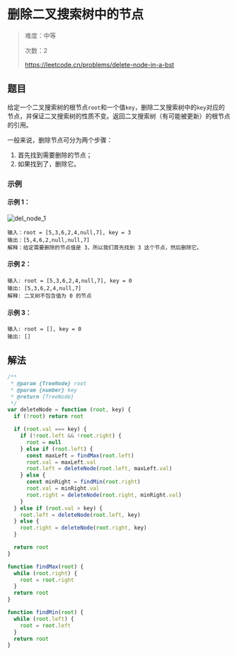 # 删除二叉搜索树中的节点

> 难度：中等
>
> 次数：2
>
> https://leetcode.cn/problems/delete-node-in-a-bst

## 题目

给定一个二叉搜索树的根节点`root`和一个值`key`，删除二叉搜索树中的`key`对应的节点，并保证二叉搜索树的性质不变。返回二叉搜索树（有可能被更新）的根节点的引用。

一般来说，删除节点可分为两个步骤：

1. 首先找到需要删除的节点；
2. 如果找到了，删除它。

### 示例

#### 示例 1：

![del_node_1](https://assets.leetcode.com/uploads/2020/09/04/del_node_1.jpg)

```
输入：root = [5,3,6,2,4,null,7], key = 3
输出：[5,4,6,2,null,null,7]
解释：给定需要删除的节点值是 3，所以我们首先找到 3 这个节点，然后删除它。
```

#### 示例 2：

```
输入: root = [5,3,6,2,4,null,7], key = 0
输出: [5,3,6,2,4,null,7]
解释: 二叉树不包含值为 0 的节点
```

#### 示例 3：

```
输入: root = [], key = 0
输出: []
```

## 解法

```javascript
/**
 * @param {TreeNode} root
 * @param {number} key
 * @return {TreeNode}
 */
var deleteNode = function (root, key) {
  if (!root) return root

  if (root.val === key) {
    if (!root.left && !root.right) {
      root = null
    } else if (root.left) {
      const maxLeft = findMax(root.left)
      root.val = maxLeft.val
      root.left = deleteNode(root.left, maxLeft.val)
    } else {
      const minRight = findMin(root.right)
      root.val = minRight.val
      root.right = deleteNode(root.right, minRight.val)
    }
  } else if (root.val > key) {
    root.left = deleteNode(root.left, key)
  } else {
    root.right = deleteNode(root.right, key)
  }

  return root
}

function findMax(root) {
  while (root.right) {
    root = root.right
  }
  return root
}

function findMin(root) {
  while (root.left) {
    root = root.left
  }
  return root
}
```
